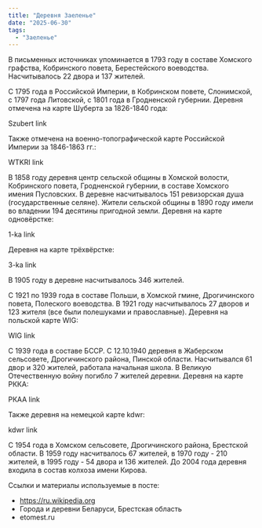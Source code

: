 ```yaml
---
title: "Деревня Заеленье"
date: "2025-06-30"
tags: 
  - "Заеленье"
---
```


В письменных источниках упоминается в 1793 году в составе Хомского графства, Кобринского повета, Берестейского воеводства. Насчитывалось 22 двора и 137 жителей.

С 1795 года в Российской Империи, в Кобринском повете, Слонимской, с 1797 года Литовской, с 1801 года в Гродненской губернии. Деревня отмечена на карте Шуберта за 1826-1840 года:

Szubert link

Также отмечена на военно-топографической карте Российской Империи за 1846-1863 гг.:

WTKRI link

В 1858 году деревня центр сельской общины в Хомской волости, Кобринского повета, Гродненской губернии, в составе Хомского имения Пусловских. В деревне насчитывалось 151 ревизорская душа (государственные селяне). Жители сельской общины в 1890 году имели во владении 194 десятины пригодной земли. Деревня на карте одновёрстке:

1-ka link

Деревня на карте трёхвёрстке:

3-ka link

В 1905 году в деревне насчитывалось 346 жителей. 

С 1921 по 1939 года в составе Польши, в Хомской гмине, Дрогичинского повета, Полеского воеводства. В 1921 году насчитывалось 27 дворов и 123 жителя (все были полешуками и православные). Деревня на польской карте WIG:

WIG link

С 1939 года в составе БССР. С 12.10.1940 деревня в Жаберском сельсовете, Дрогичинского района, Пинской области. Насчитывался 61 двор и 320 жителей, работала начальная школа. В Великую Отечественную войну погибло 7 жителей деревни. Деревня на карте РККА:

РКАА link

Также деревня на немецкой карте kdwr:

kdwr link

С 1954 года в Хомском сельсовете, Дрогичинского района, Брестской области. В 1959 году насчитвалось 67 жителей, в 1970 году - 210 жителей, в 1995 году - 54 двора и 136 жителей. До 2004 года деревня входила в состав колхоза имени Кирова.

Ссылки и материалы используемые в посте:
- https://ru.wikipedia.org
- Города и деревни Беларуси, Брестская область
- etomest.ru

